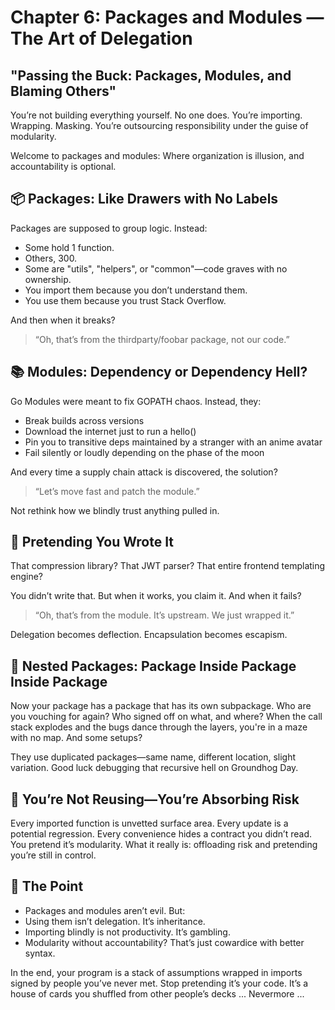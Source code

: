 # Chapter 6: Packages and Modules — The Art of Delegation
## "Passing the Buck: Packages, Modules, and Blaming Others"

You’re not building everything yourself. No one does. You’re importing. Wrapping. Masking. You’re outsourcing responsibility under the guise of modularity.

Welcome to packages and modules: Where organization is illusion, and accountability is optional.

## 📦 Packages: Like Drawers with No Labels
Packages are supposed to group logic.
Instead:
- Some hold 1 function.
- Others, 300.
- Some are "utils", "helpers", or "common"—code graves with no ownership.
- You import them because you don’t understand them.
- You use them because you trust Stack Overflow.

And then when it breaks?
> “Oh, that’s from the thirdparty/foobar package, not our code.”

## 📚 Modules: Dependency or Dependency Hell?
Go Modules were meant to fix GOPATH chaos.
Instead, they:
- Break builds across versions
- Download the internet just to run a hello()
- Pin you to transitive deps maintained by a stranger with an anime avatar
- Fail silently or loudly depending on the phase of the moon

And every time a supply chain attack is discovered, the solution?
> “Let’s move fast and patch the module.”

Not rethink how we blindly trust anything pulled in.

## 🙈 Pretending You Wrote It
That compression library? That JWT parser? That entire frontend templating engine?

You didn’t write that. But when it works, you claim it. And when it fails? 

> “Oh, that’s from the module. It’s upstream. We just wrapped it.”

Delegation becomes deflection. Encapsulation becomes escapism.

## 🧱 Nested Packages: Package Inside Package Inside Package
Now your package has a package that has its own subpackage. Who are you vouching for again? Who signed off on what, and where? When the call stack explodes and the bugs dance through the layers, you're in a maze with no map. And some setups?

They use duplicated packages—same name, different location, slight variation. Good luck debugging that recursive hell on Groundhog Day.

## 🧠 You’re Not Reusing—You’re Absorbing Risk
Every imported function is unvetted surface area. Every update is a potential regression. Every convenience hides a contract you didn’t read. You pretend it’s modularity. What it really is: offloading risk and pretending you’re still in control.

## 🎯 The Point
- Packages and modules aren’t evil. But:
- Using them isn’t delegation. It’s inheritance.
- Importing blindly is not productivity. It’s gambling.
- Modularity without accountability? That’s just cowardice with better syntax.

In the end, your program is a stack of assumptions wrapped in imports signed by people you’ve never met. Stop pretending it’s your code. It’s a house of cards you shuffled from other people’s decks ... Nevermore ...
